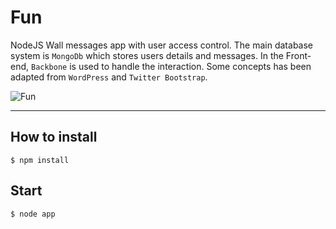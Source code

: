 Fun
===

NodeJS Wall messages app with user access control. The main database system is `MongoDb` which stores users details
and messages.
In the Front-end, `Backbone` is used to handle the interaction.
Some concepts has been adapted from `WordPress` and `Twitter Bootstrap`.

![Fun](https://raw2.github.com/PabloVallejo/Fun/master/app-login.png)

<hr />

## How to install

    $ npm install

## Start

    $ node app


